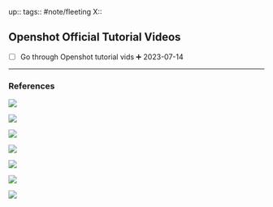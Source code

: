 up::
tags:: #note/fleeting 
X:: 

## Openshot Official Tutorial Videos

- [ ] Go through Openshot tutorial vids ➕ 2023-07-14

---

### References

![](https://youtu.be/1k-ISfd-YBE)

![](https://youtu.be/VE6awGSr22Q)

![](https://youtu.be/P3zIprwr1rk)

![](https://youtu.be/BQS2tmgD_Rk)

![](https://youtu.be/2sushecqMs4)

![](https://youtu.be/Hd9k3x0diOo)

![](https://youtu.be/5XaWBTBTpTo)
